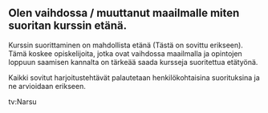 ## Olen vaihdossa / muuttanut maailmalle miten suoritan kurssin etänä.

Kurssin suorittaminen on mahdollista etänä (Tästä on sovittu erikseen). Tämä koskee opiskelijoita, jotka ovat vaihdossa maailmalla ja opintojen loppuun saamisen kannalta on tärkeää saada kursseja suoritettua etätyönä.

Kaikki sovitut harjoitustehtävät palautetaan henkilökohtaisina suorituksina ja ne arvioidaan erikseen. 




tv:Narsu